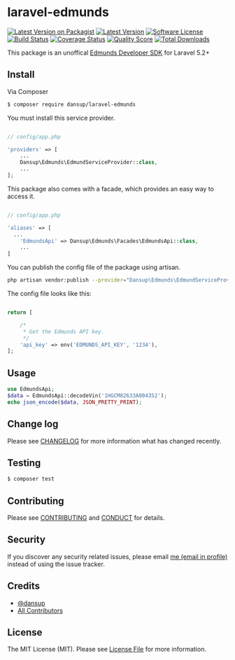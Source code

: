 # laravel-edmunds

[![Latest Version on Packagist][ico-version]][link-packagist]
[![Latest Version](https://img.shields.io/github/release/dansup/laravel-edmunds.svg?style=flat-square)](https://github.com/dansup/laravel-edmunds/releases)
[![Software License](https://img.shields.io/badge/license-MIT-brightgreen.svg?style=flat-square)](LICENSE.md)
[![Build Status][ico-travis]][link-travis]
[![Coverage Status][ico-scrutinizer]][link-scrutinizer]
[![Quality Score][ico-code-quality]][link-code-quality]
[![Total Downloads][ico-downloads]][link-downloads]


This package is an unoffical [Edmunds Developer SDK](http://developer.edmunds.com/) for Laravel 5.2+

## Install

Via Composer

``` bash
$ composer require dansup/laravel-edmunds
```


You must install this service provider.

```php

// config/app.php

'providers' => [
    ...
    Dansup\Edmunds\EdmundServiceProvider::class,
    ...
];
```

This package also comes with a facade, which provides an easy way to access it.

```php

// config/app.php

'aliases' => [
  ...
    'EdmundsApi' => Dansup\Edmunds\Facades\EdmundsApi::class,
    ...
]
```

You can publish the config file of the package using artisan.

```bash
php artisan vendor:publish --provider="Dansup\Edmunds\EdmundServiceProvider"
```

The config file looks like this:
```php

return [

    /*
     * Get the Edmunds API key.
     */
    'api_key' => env('EDMUNDS_API_KEY', '1234'),
];
```

## Usage

``` php
use EdmundsApi;
$data = EdmundsApi::decodeVin('1HGCM82633A004352');
echo json_encode($data, JSON_PRETTY_PRINT);
```

## Change log

Please see [CHANGELOG](CHANGELOG.md) for more information what has changed recently.

## Testing

``` bash
$ composer test
```

## Contributing

Please see [CONTRIBUTING](CONTRIBUTING.md) and [CONDUCT](CONDUCT.md) for details.

## Security

If you discover any security related issues, please email [me (email in profile)](https://github.com/dansup) instead of using the issue tracker.

## Credits

- [@dansup](https://github.com/dansup)
- [All Contributors](https://github.com/dansup/laravel-edmunds/graphs/contributors)

## License

The MIT License (MIT). Please see [License File](LICENSE.md) for more information.

[ico-version]: https://img.shields.io/packagist/v/dansup/laravel-edmunds.svg?style=flat-square
[ico-license]: https://img.shields.io/badge/license-MIT-brightgreen.svg?style=flat-square
[ico-travis]: https://img.shields.io/travis/dansup/laravel-edmunds/master.svg?style=flat-square
[ico-scrutinizer]: https://img.shields.io/scrutinizer/coverage/g/dansup/laravel-edmunds.svg?style=flat-square
[ico-code-quality]: https://img.shields.io/scrutinizer/g/dansup/laravel-edmunds.svg?style=flat-square
[ico-downloads]: https://img.shields.io/packagist/dt/dansup/laravel-edmunds.svg?style=flat-square

[link-packagist]: https://packagist.org/packages/dansup/laravel-edmunds
[link-travis]: https://travis-ci.org/dansup/laravel-edmunds
[link-scrutinizer]: https://scrutinizer-ci.com/g/dansup/laravel-edmunds/code-structure
[link-code-quality]: https://scrutinizer-ci.com/g/dansup/laravel-edmunds
[link-downloads]: https://packagist.org/packages/dansup/laravel-edmunds
[link-author]: https://github.com/:author_username
[link-contributors]: ../../contributors
